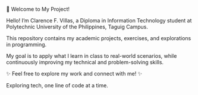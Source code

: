 👋 Welcome to My Project!

Hello! I’m Clarence F. Villas, a Diploma in Information Technology student at Polytechnic University of the Philippines, Taguig Campus. 

This repository contains my academic projects, exercises, and explorations in programming. 

My goal is to apply what I learn in class to real-world scenarios, while continuously improving my technical and problem-solving skills.

✨ Feel free to explore my work and connect with me! ✨ 






Exploring tech, one line of code at a time.